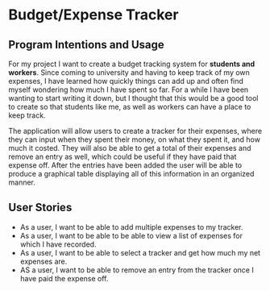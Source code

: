 # Budget/Expense Tracker

## Program Intentions and Usage

For my project I want to create a budget tracking system for **students and workers**. 
Since coming to university and having to keep track of my own expenses, I have learned how quickly things can add up
and often find myself wondering how much I have spent so far. For a while I have been wanting to start 
writing it down, but I thought that this would be a good tool to create so that students like me, as well as workers
can have a place to keep track.

The application will allow users to create a tracker for their expenses, where they can input when they spent their 
money, on what they spent it, and how much it costed. They will also be able to get a total of their expenses and remove
an entry as well, which could be useful if they have paid that expense off. After the entries have been added the user 
will be able to produce a graphical table displaying all of this information in an organized manner. 


## User Stories
- As a user, I want to be able to add multiple expenses to my tracker.
- As a user, I want to be able to be able to view a list of expenses for which I have recorded.
- As a user, I want to be able to select a tracker and get how much my net expenses are.
- AS a user, I want to be able to remove an entry from the tracker once I have paid the expense off. 